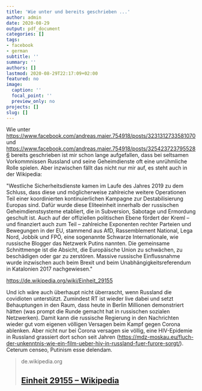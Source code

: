```yaml
---
title: 'Wie unter und bereits geschrieben ...'
author: admin
date: 2020-08-29
output: pdf_document
categories: []
tags:
- facebook
- german
subtitle: ''
summary: ''
authors: []
lastmod: 2020-08-29T22:17:09+02:00
featured: no
image:
  caption: ''
  focal_point: ''
  preview_only: no
projects: []
slug: []
---
```

Wie unter https://www.facebook.com/andreas.maier.754918/posts/3231312733581070 und https://www.facebook.com/andreas.maier.754918/posts/3254237237955286 bereits geschrieben ist mir schon lange aufgefallen, dass bei seltsamen Vorkommnissen Russland und seine Geheimdienste oft eine unrühmliche Rolle spielen. Aber inzwischen fällt das nicht nur mir auf, es steht auch in der Wikipedia: 

"Westliche Sicherheitsdienste kamen im Laufe des Jahres 2019 zu dem Schluss, dass diese und möglicherweise zahlreiche weitere Operationen Teil einer koordinierten kontinuierlichen Kampagne zur Destabilisierung Europas sind. Dafür wurde diese Eliteeinheit innerhalb der russischen Geheimdienstsysteme etabliert, die in Subversion, Sabotage und Ermordung geschult ist. Auch auf der offiziellen politischen Ebene fördert der Kreml – und finanziert auch zum Teil – zahlreiche Exponenten rechter Parteien und Bewegungen in der EU, stammend aus AfD, Rassemblement National, Lega Nord, Jobbik und FPÖ, eine sogenannte Schwarze Internationale, wie russische Blogger das Netzwerk Putins nannten. Die gemeinsame Schnittmenge ist die Absicht, die Europäische Union zu schwächen, zu beschädigen oder gar zu zerstören. Massive russische Einflussnahme wurde inzwischen auch beim Brexit und beim Unabhängigkeitsreferendum in Katalonien 2017 nachgewiesen."

https://de.wikipedia.org/wiki/Einheit_29155

Und ich wäre auch überhaupt nicht überrascht, wenn Russland die covidioten unterstützt. Zumindest RT ist wieder live dabei und setzt Behauptungen in den Raum, dass heute in Berlin Millionen demonstriert hätten (was prompt die Runde gemacht hat in russischen sozialen Netzwerken). Damit kann die russische Regierung in den Nachrichten wieder gut vom eigenen völligen Versagen beim Kampf gegen Corona ablenken. Aber nicht nur bei Corona versagen sie völlig, eine HIV-Epidemie in Russland grassiert dort schon seit Jahren (https://mdz-moskau.eu/fluch-der-unkenntnis-wie-ein-film-ueber-hiv-in-russland-fuer-furore-sorgt/). Ceterum censeo, Putinism esse delendam.
> de.wikipedia.org
> ## [Einheit 29155 – Wikipedia](https://de.wikipedia.org/wiki/Einheit_29155)
>


